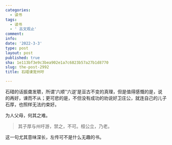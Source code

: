 ```yaml
---
categories:
  - 读书
tags:
  - 读书
  - ' 古文观止'
comment: 
info: 
date: '2022-3-3'
type: post
layout: post
published: true
sha: 1e113bf3e9c3bea902e1a7c6823b57a27b1d8770
slug: the-post-2992
title: 石碏谏宠州吁

---
```


石碏的话振聋发聩，所谓‘六顺’‘六逆’是亘古不变的真理，但是值得感慨的是，说的再好，谏而不从；更可悲的是，不但没有成功的劝说好卫庄公，就连自己的儿子石厚，也照样无法约束好。

为人父母，何其之难。

> 其子厚与州吁游，禁之，不可。桓公立，乃老。

这一句尤其意味深长，左传可不是什么无趣的书。